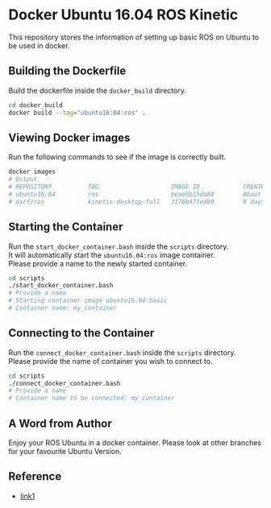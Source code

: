 # Docker Ubuntu 16.04 ROS Kinetic

This repository stores the information of setting up basic ROS on Ubuntu to be used in docker.  

## Building the Dockerfile

Build the dockerfile inside the `docker_build` directory.  
```bash
cd docker_build
docker build --tag="ubuntu16:04:ros" .
```

## Viewing Docker images

Run the following commands to see if the image is correctly built.  
```bash
docker images
# Output
# REPOSITORY          TAG                    IMAGE ID            CREATED              SIZE
# ubuntu16.04         ros                    beaebb15da84        About a minute ago   3.36GB
# osrf/ros            kinetic-desktop-full   3176b47fedb9        9 days ago           3.19GB
```

## Starting the Container

Run the `start_docker_container.bash` inside the `scripts` directory.  
It will automatically start the `ubuntu16.04:ros` image container.  
Please provide a name to the newly started container.  
```bash
cd scripts
./start_docker_container.bash
# Provide a name
# Starting container image ubuntu16.04:basic
# Container name: my_container
```

## Connecting to the Container

Run the `connect_docker_container.bash` inside the `scripts` directory.  
Please provide the name of container you wish to connect to.  
```bash
cd scripts
./connect_docker_container.bash
# Provide a name
# Container name to be connected: my_container
```

## A Word from Author

Enjoy your ROS Ubuntu in a docker container. Please look at other branches for your favourite Ubuntu Version.  

## Reference

- [link1](https://jarisafi.wordpress.com/2018/01/17/how-i-use-docker-for-robotics-development/)
